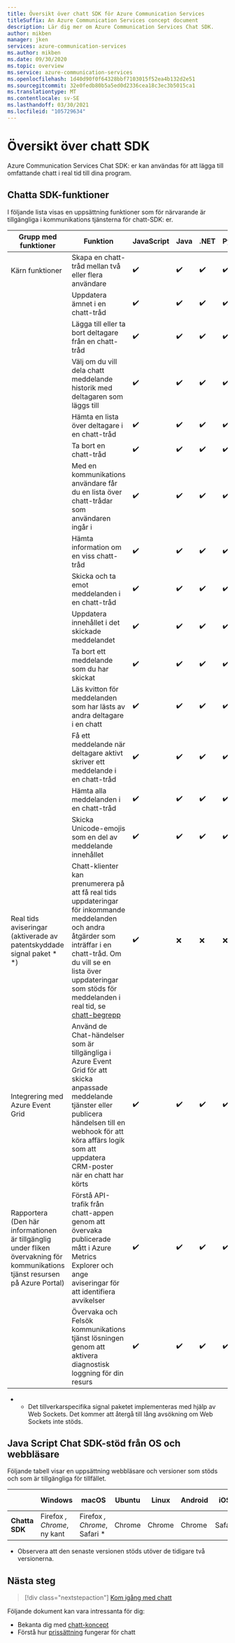 ```yaml
---
title: Översikt över chatt SDK för Azure Communication Services
titleSuffix: An Azure Communication Services concept document
description: Lär dig mer om Azure Communication Services Chat SDK.
author: mikben
manager: jken
services: azure-communication-services
ms.author: mikben
ms.date: 09/30/2020
ms.topic: overview
ms.service: azure-communication-services
ms.openlocfilehash: 1d40d90f0f64328bbf7103015f52ea4b132d2e51
ms.sourcegitcommit: 32e0fedb80b5a5ed0d2336cea18c3ec3b5015ca1
ms.translationtype: MT
ms.contentlocale: sv-SE
ms.lasthandoff: 03/30/2021
ms.locfileid: "105729634"
---
```

# <a name="chat-sdk-overview"></a>Översikt över chatt SDK 

Azure Communication Services Chat SDK: er kan användas för att lägga till omfattande chatt i real tid till dina program.
    
## <a name="chat-sdk-capabilities"></a>Chatta SDK-funktioner    

I följande lista visas en uppsättning funktioner som för närvarande är tillgängliga i kommunikations tjänsterna för chatt-SDK: er.  

| Grupp med funktioner | Funktion | JavaScript  | Java | .NET | Python | iOS | Android |
|-----------------|-------------------|---|-----|----|-----|----|----|
| Kärn funktioner | Skapa en chatt-tråd mellan två eller flera användare                                                     | ✔️   | ✔️  | ✔️    | ✔️   |  ✔️    | ✔️   |    
|                   | Uppdatera ämnet i en chatt-tråd                                                                              | ✔️   | ✔️ | ✔️    | ✔️   |  ✔️    | ✔️   |   
|                   | Lägga till eller ta bort deltagare från en chatt-tråd                                                                           | ✔️   | ✔️  | ✔️    | ✔️  |  ✔️    | ✔️   |  
|                   | Välj om du vill dela chatt meddelande historik med deltagaren som läggs till                                   | ✔️   | ✔️   | ✔️    | ✔️  |  ✔️    | ✔️   | 
|                   | Hämta en lista över deltagare i en chatt-tråd                                                                          | ✔️   | ✔️  | ✔️ | ✔️ |  ✔️    | ✔️   | 
|                   | Ta bort en chatt-tråd                                                                                              | ✔️   | ✔️  | ✔️    | ✔️  |  ✔️    | ✔️   |    
|                   | Med en kommunikations användare får du en lista över chatt-trådar som användaren ingår i                                           | ✔️   | ✔️  | ✔️    | ✔️  |  ✔️    | ✔️   |   
|                   | Hämta information om en viss chatt-tråd                                                                              | ✔️   | ✔️  | ✔️ | ✔️ |  ✔️    | ✔️   |   
|                   | Skicka och ta emot meddelanden i en chatt-tråd                                                                            | ✔️   | ✔️   | ✔️    | ✔️  |  ✔️    | ✔️   |   
|                   | Uppdatera innehållet i det skickade meddelandet                                                                               | ✔️   | ✔️  | ✔️ | ✔️ |  ✔️    | ✔️   |    
|                   | Ta bort ett meddelande som du har skickat                                                                                                      | ✔️   | ✔️  | ✔️ | ✔️ |  ✔️    | ✔️   |    
|                   | Läs kvitton för meddelanden som har lästs av andra deltagare i en chatt                                        | ✔️   | ✔️  | ✔️    | ✔️   |  ✔️    | ✔️   |   
|                   | Få ett meddelande när deltagare aktivt skriver ett meddelande i en chatt-tråd                                         | ✔️   | ✔️   | ✔️    | ✔️    |  ✔️    | ✔️   | 
|                   | Hämta alla meddelanden i en chatt-tråd                                                                        | ✔️   | ✔️  | ✔️    | ✔️  |  ✔️    | ✔️   | 
|                   | Skicka Unicode-emojis som en del av meddelande innehållet                                                                            | ✔️   | ✔️  | ✔️    | ✔️  |  ✔️    | ✔️   |    
|Real tids aviseringar (aktiverade av patentskyddade signal paket * *)|  Chatt-klienter kan prenumerera på att få real tids uppdateringar för inkommande meddelanden och andra åtgärder som inträffar i en chatt-tråd. Om du vill se en lista över uppdateringar som stöds för meddelanden i real tid, se [chatt-begrepp](concepts.md#real-time-notifications)                                     | ✔️   | ❌    | ❌  | ❌  | ❌  | ❌  | 
| Integrering med Azure Event Grid             | Använd de Chat-händelser som är tillgängliga i Azure Event Grid för att skicka anpassade meddelande tjänster eller publicera händelsen till en webhook för att köra affärs logik som att uppdatera CRM-poster när en chatt har körts   | ✔️   | ✔️  | ✔️    | ✔️  |  ✔️    | ✔️   |    
| Rapportera </br>(Den här informationen är tillgänglig under fliken övervakning för kommunikations tjänst resursen på Azure Portal)      | Förstå API-trafik från chatt-appen genom att övervaka publicerade mått i Azure Metrics Explorer och ange aviseringar för att identifiera avvikelser     | ✔️   | ✔️  | ✔️    | ✔️  |  ✔️    | ✔️   |  
|                   | Övervaka och Felsök kommunikations tjänst lösningen genom att aktivera diagnostisk loggning för din resurs    | ✔️   | ✔️  | ✔️    | ✔️  |  ✔️    | ✔️   |   


* * Det tillverkarspecifika signal paketet implementeras med hjälp av Web Sockets. Det kommer att återgå till lång avsökning om Web Sockets inte stöds.  

## <a name="javascript-chat-sdk-support-by-os-and-browser"></a>Java Script Chat SDK-stöd från OS och webbläsare    

Följande tabell visar en uppsättning webbläsare och versioner som stöds och som är tillgängliga för tillfället.
    
|                                  | Windows          | macOS          | Ubuntu | Linux  | Android | iOS    | iPad OS|
|--------------------------------|----------------|--------------|-------|------|------|------|-------|
| **Chatta SDK** | Firefox *, Chrome*, ny kant | Firefox *, Chrome*, Safari * | Chrome  | Chrome | Chrome | Safari | Safari |

* Observera att den senaste versionen stöds utöver de tidigare två versionerna.<br/>   

## <a name="next-steps"></a>Nästa steg   

> [!div class="nextstepaction"] 
> [Kom igång med chatt](../../quickstarts/chat/get-started.md)    

Följande dokument kan vara intressanta för dig:  
- Bekanta dig med [chatt-koncept](../chat/concepts.md)
- Förstå hur [prissättning](../pricing.md#chat) fungerar för chatt
